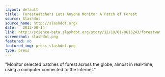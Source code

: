 ```yaml
---
layout: default
title:  ForestWatchers Lets Anyone Monitor A Patch of Forest
source: Slashdot
source_home: http://slashdot.org/ 
date:   2013-08-14
link: http://science-beta.slashdot.org/story/12/10/01/0613243/forestwatchers-lets-anyone-monitor-a-patch-of-forest
screenshot: slashdot.png
featured: no
featured_img: press_slashdot.png
type: press
---
```


"Monitor selected patches of forest across the globe, almost in real-time, using a computer connected to the Internet."
